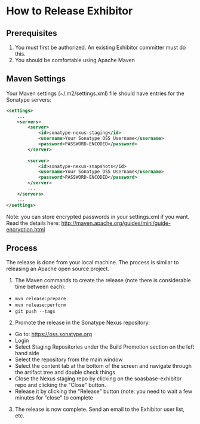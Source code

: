 # How to Release Exhibitor


## Prerequisites

1. You must first be authorized. An existing Exhibitor committer must do this.
2. You should be comfortable using Apache Maven

## Maven Settings

Your Maven settings (~/.m2/settings.xml) file should have entries for the Sonatype servers:

```xml
<settings>
    ...
    <servers>
        <server>
            <id>sonatype-nexus-staging</id>
            <username>Your Sonatype OSS Username</username>
            <password>PASSWORD-ENCODED</password>
        </server>
 
        <server>
            <id>sonatype-nexus-snapshots</id>
            <username>Your Sonatype OSS Username</username>
            <password>PASSWORD-ENCODED</password>
        </server>
        ...
    </servers>
    ...
</settings>
```

Note: you can store encrypted passwords in your settings.xml if you want. Read the details here: http://maven.apache.org/guides/mini/guide-encryption.html

## Process

The release is done from your local machine. The process is similar to releasing an Apache open source project.

1. The Maven commands to create the release (note there is considerable time between each):
  - `mvn release:prepare`
  - `mvn release:perform`
  - `git push --tags`
2. Promote the release in the Sonatype Nexus repository:
  - Go to: https://oss.sonatype.org
  - Login
  - Select Staging Repositories under the Build Promotion section on the left hand side
  - Select the repository from the main window
  - Select the content tab at the bottom of the screen and navigate through the artifact tree and double check things
  - Close the Nexus staging repo by clicking on the soasbase-exhibitor repo and clicking the "Close" button.
  - Release it by clicking the "Release" button (note: you need to wait a few minutes for "close" to complete
3. The release is now complete. Send an email to the Exhibitor user list, etc.

